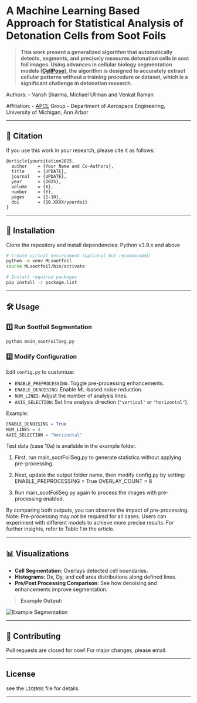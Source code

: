 # A Machine Learning Based Approach for Statistical Analysis of Detonation Cells from Soot Foils

> **This work present a generalized algorithm that automatically detects, segments, and precisely measures detonation cells in soot foil images. Using advances in cellular biology segmentation models ([CellPose](https://cellpose.readthedocs.io/en/latest/index.html)), the algorithm is designed to accurately extract cellular patterns without a training procedure or dataset, which is a significant challenge in detonation research.**

Authors: 
    - Vansh Sharma, Michael Ullman and Venkat Raman

Affiliation: 
    - [APCL](https://sites.google.com/umich.edu/apcl/home?authuser=0) Group 
    - Department of Aerospace Engineering, University of Michigan, Ann Arbor

---

## 📜 Citation
If you use this work in your research, please cite it as follows:

```
@article{yourcitation2025,
  author    = {Your Name and Co-Authors},
  title     = {UPDATE},
  journal   = {UPDATE},
  year      = {2025},
  volume    = {X},
  number    = {Y},
  pages     = {1-10},
  doi       = {10.XXXX/yourdoi}
}
```

---

## 🚀 Installation

Clone the repository and install dependencies:
Python v3.9.x and above

```bash
# Create virtual environment (optional but recommended)
python -m venv MLsootfoil
source MLsootfoil/bin/activate 

# Install required packages
pip install -r package.list
```

---

## 🛠️ Usage

### 1️⃣ **Run Sootfoil Segmentation**

```bash
python main_sootFoilSeg.py
```

### 2️⃣ **Modify Configuration**

Edit `config.py` to customize:

- `ENABLE_PREPROCESSING`: Toggle pre-processing enhancements.
- `ENABLE_DENOISING`: Enable ML-based noise reduction.
- `NUM_LINES`: Adjust the number of analysis lines.
- `AXIS_SELECTION`: Set line analysis direction (`"vertical"` or `"horizontal"`).

Example:

```python
ENABLE_DENOISING = True
NUM_LINES = 4
AXIS_SELECTION = "horizontal"
```
Test data (case 10a) is available in the example folder.

1. First, run main_sootFoilSeg.py to generate statistics without applying pre-processing.

2. Next, update the output folder name, then modify config.py by setting:
ENABLE_PREPROCESSING = True
OVERLAY_COUNT = 8
3. Run main_sootFoilSeg.py again to process the images with pre-processing enabled.

By comparing both outputs, you can observe the impact of pre-processing.
Note: Pre-processing may not be required for all cases. Users can experiment with different models to achieve more precise results. For further insights, refer to Table 1 in the article.

---

## 📊 Visualizations

- **Cell Segmentation**: Overlays detected cell boundaries.
- **Histograms**: Dx, Dy, and cell area distributions along defined lines.
- **Pre/Post Processing Comparison**: See how denoising and enhancements improve segmentation.

> **Example Output:**

![Example Segmentation](https://raw.githubusercontent.com/yourusername/image-analysis/main/examples/example_from_Sharma_et_al_CnF.png)


---

## 🤝 Contributing

Pull requests are closed for now! For major changes, please email.

---

##  License

see the `LICENSE` file for details.

---



